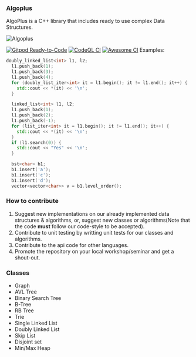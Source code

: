 ### Algoplus

AlgoPlus is a C++ library that includes ready to use complex Data Structures.

![Algoplus](https://github.com/CSRT-NTUA/AlgoPlus/blob/main/assets/logo.png)

[![Gitpod Ready-to-Code](https://img.shields.io/badge/Gitpod-Ready--to--Code-blue?logo=gitpod)](https://gitpod.io/#https://github.com/CSRT-NTUA/AlgoPlus)
[![CodeQL CI](https://github.com/TheAlgorithms/C-Plus-Plus/actions/workflows/codeql.yml/badge.svg)](https://github.com/CSRT-NTUA/AlgoPlus/actions/workflows/codeql.yml)
[![Awesome CI](https://github.com/CSRT-NTUA/AlgoPlus/workflows/Awesome%20CI%20Workflow/badge.svg)](https://github.com/CSRT-NTUA/AlgoPlus/actions?query=workflow%3A%22Awesome+CI+Workflow%22)
Examples:
```cpp
doubly_linked_list<int> l1, l2;
  l1.push_back(1);
  l1.push_back(3);
  l1.push_back(4);
  for (doubly_list_iter<int> it = l1.begin(); it != l1.end(); it++) {
    std::cout << *(it) << '\n';
  }

  linked_list<int> l1, l2;
  l1.push_back(1);
  l1.push_back(2);
  l1.push_back(-1);
  for (list_iter<int> it = l1.begin(); it != l1.end(); it++) {
    std::cout << *(it) << '\n';
  }
  if (l1.search(0)) {
    std::cout << "Yes" << '\n';
  }

  bst<char> b1;
  b1.insert('a');
  b1.insert('c');
  b1.insert('d');
  vector<vector<char>> v = b1.level_order();
```


### How to contribute  
1. Suggest new implementations on our already implemented data structures & algorithms, or, suggest new classes or algorithms(Note that the code **must** follow our code-style to be accepted).
2. Contribute to unit testing by writting unit tests for our classes and algorithms.
3. Contribute to the api code for other languages.
4. Promote the repository on your local workshop/seminar and get a shout-out.

### Classes
  * Graph
  * AVL Tree
  * Binary Search Tree
  * B-Tree
  * RB Tree
  * Trie
  * Single Linked List
  * Doubly Linked List
  * Skip List
  * Disjoint set
  * Min/Max Heap

   

